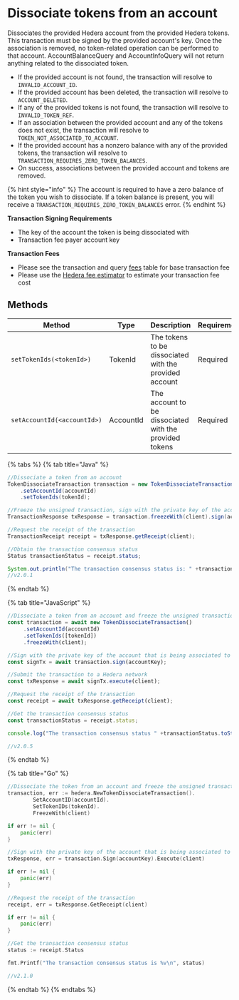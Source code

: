 # Dissociate tokens from an account

Dissociates the provided Hedera account from the provided Hedera tokens. This transaction must be signed by the provided account's key. Once the association is removed, no token-related operation can be performed to that account. AccountBalanceQuery and AccountInfoQuery will not return anything related to the dissociated token.

- If the provided account is not found, the transaction will resolve to `INVALID_ACCOUNT_ID`.
- If the provided account has been deleted, the transaction will resolve to `ACCOUNT_DELETED`.
- If any of the provided tokens is not found, the transaction will resolve to `INVALID_TOKEN_REF`.
- If an association between the provided account and any of the tokens does not exist, the transaction will resolve to `TOKEN_NOT_ASSOCIATED_TO_ACCOUNT`.
- If the provided account has a nonzero balance with any of the provided tokens, the transaction will resolve to `TRANSACTION_REQUIRES_ZERO_TOKEN_BALANCES`.
- On success, associations between the provided account and tokens are removed.

{% hint style="info" %}
The account is required to have a zero balance of the token you wish to dissociate. If a token balance is present, you will receive a `TRANSACTION_REQUIRES_ZERO_TOKEN_BALANCES` error.
{% endhint %}

**Transaction Signing Requirements**

- The key of the account the token is being dissociated with
- Transaction fee payer account key

**Transaction Fees**

- Please see the transaction and query [fees](../../../networks/mainnet/fees/#transaction-and-query-fees) table for base transaction fee
- Please use the [Hedera fee estimator](https://hedera.com/fees) to estimate your transaction fee cost

## Methods

| Method                      | Type      | Description                                            | Requirement |
| --------------------------- | --------- | ------------------------------------------------------ | ----------- |
| `setTokenIds(<tokenId>)`    | TokenId   | The tokens to be dissociated with the provided account | Required    |
| `setAccountId(<accountId>)` | AccountId | The account to be dissociated with the provided tokens | Required    |

{% tabs %}
{% tab title="Java" %}

```java
//Dissociate a token from an account
TokenDissociateTransaction transaction = new TokenDissociateTransaction()
    .setAccountId(accountId)
    .setTokenIds(tokenId);

//Freeze the unsigned transaction, sign with the private key of the account that is being dissociated from a token, submit the transaction to a Hedera network
TransactionResponse txResponse = transaction.freezeWith(client).sign(accountKey).execute(client);

//Request the receipt of the transaction
TransactionReceipt receipt = txResponse.getReceipt(client);

//Obtain the transaction consensus status
Status transactionStatus = receipt.status;

System.out.println("The transaction consensus status is: " +transactionStatus);
//v2.0.1
```

{% endtab %}

{% tab title="JavaScript" %}

```javascript
//Dissociate a token from an account and freeze the unsigned transaction for signing
const transaction = await new TokenDissociateTransaction()
     .setAccountId(accountId)
     .setTokenIds([tokenId])
     .freezeWith(client);

//Sign with the private key of the account that is being associated to a token 
const signTx = await transaction.sign(accountKey);

//Submit the transaction to a Hedera network    
const txResponse = await signTx.execute(client);

//Request the receipt of the transaction
const receipt = await txResponse.getReceipt(client);

//Get the transaction consensus status
const transactionStatus = receipt.status;

console.log("The transaction consensus status " +transactionStatus.toString());

//v2.0.5
```

{% endtab %}

{% tab title="Go" %}

```go
//Dissociate the token from an account and freeze the unsigned transaction for signing
transaction, err := hedera.NewTokenDissociateTransaction().
        SetAccountID(accountId).
        SetTokenIDs(tokenId).
        FreezeWith(client)

if err != nil {
    panic(err)
}

//Sign with the private key of the account that is being associated to a token, submit the transaction to a Hedera network
txResponse, err = transaction.Sign(accountKey).Execute(client)

if err != nil {
    panic(err)
}

//Request the receipt of the transaction
receipt, err = txResponse.GetReceipt(client)

if err != nil {
    panic(err)
}

//Get the transaction consensus status
status := receipt.Status

fmt.Printf("The transaction consensus status is %v\n", status)

//v2.1.0
```

{% endtab %}
{% endtabs %}
